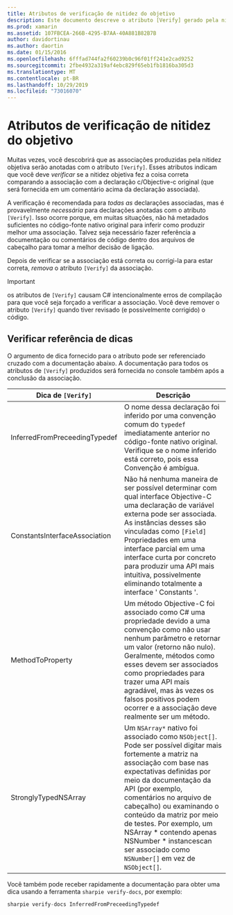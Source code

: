 ```yaml
---
title: Atributos de verificação de nitidez do objetivo
description: Este documento descreve o atributo [Verify] gerado pela nitidez objetiva. O atributo [Verify] realça para os desenvolvedores onde eles devem verificar manualmente a saída de nitidez do objetivo.
ms.prod: xamarin
ms.assetid: 107FBCEA-266B-4295-B7AA-40A881B82B7B
author: davidortinau
ms.author: daortin
ms.date: 01/15/2016
ms.openlocfilehash: 6fffad744fa2f60239b0c96f01ff241e2cad9252
ms.sourcegitcommit: 2fbe4932a319af4ebc829f65eb1fb1816ba305d3
ms.translationtype: MT
ms.contentlocale: pt-BR
ms.lasthandoff: 10/29/2019
ms.locfileid: "73016070"
---
```

# <a name="objective-sharpie-verify-attributes"></a>Atributos de verificação de nitidez do objetivo

Muitas vezes, você descobrirá que as associações produzidas pela nitidez objetiva serão anotadas com o atributo `[Verify]`. Esses atributos indicam que você deve _verificar_ se a nitidez objetiva fez a coisa correta comparando a associação com a declaração c/Objective-c original (que será fornecida em um comentário acima da declaração associada).

A verificação é recomendada para _todas as_ declarações associadas, mas é provavelmente _necessária_ para declarações anotadas com o atributo `[Verify]`. Isso ocorre porque, em muitas situações, não há metadados suficientes no código-fonte nativo original para inferir como produzir melhor uma associação. Talvez seja necessário fazer referência a documentação ou comentários de código dentro dos arquivos de cabeçalho para tomar a melhor decisão de ligação.

Depois de verificar se a associação está correta ou corrigi-la para estar correta, _remova_ o atributo `[Verify]` da associação.

> [!IMPORTANT]
> os atributos de `[Verify]` causam C# intencionalmente erros de compilação para que você seja forçado a verificar a associação. Você deve remover o atributo `[Verify]` quando tiver revisado (e possivelmente corrigido) o código.

## <a name="verify-hints-reference"></a>Verificar referência de dicas

O argumento de dica fornecido para o atributo pode ser referenciado cruzado com a documentação abaixo. A documentação para todos os atributos de `[Verify]` produzidos será fornecida no console também após a conclusão da associação.

|Dica de `[Verify]`|Descrição|
|---|---|
|InferredFromPreceedingTypedef|O nome dessa declaração foi inferido por uma convenção comum do `typedef` imediatamente anterior no código-fonte nativo original. Verifique se o nome inferido está correto, pois essa Convenção é ambígua.|
|ConstantsInterfaceAssociation|Não há nenhuma maneira de ser possível determinar com qual interface Objective-C uma declaração de variável externa pode ser associada. As instâncias desses são vinculadas como `[Field]` Propriedades em uma interface parcial em uma interface curta por concreto para produzir uma API mais intuitiva, possivelmente eliminando totalmente a interface ' Constants '.|
|MethodToProperty|Um método Objective-C foi associado como C# uma propriedade devido a uma convenção como não usar nenhum parâmetro e retornar um valor (retorno não nulo). Geralmente, métodos como esses devem ser associados como propriedades para trazer uma API mais agradável, mas às vezes os falsos positivos podem ocorrer e a associação deve realmente ser um método.|
|StronglyTypedNSArray|Um `NSArray*` nativo foi associado como `NSObject[]`. Pode ser possível digitar mais fortemente a matriz na associação com base nas expectativas definidas por meio da documentação da API (por exemplo, comentários no arquivo de cabeçalho) ou examinando o conteúdo da matriz por meio de testes. Por exemplo, um NSArray * contendo apenas NSNumber * instancescan ser associado como `NSNumber[]` em vez de `NSObject[]`.|

Você também pode receber rapidamente a documentação para obter uma dica usando a ferramenta `sharpie verify-docs`, por exemplo:

```csharp
sharpie verify-docs InferredFromPreceedingTypedef
```
